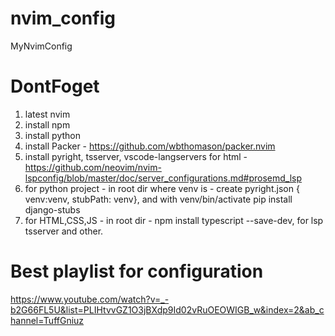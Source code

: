 # nvim_config
MyNvimConfig

# DontFoget
1. latest nvim
2. install npm
3. install python
4. install Packer - https://github.com/wbthomason/packer.nvim
5. install pyright, tsserver, vscode-langservers for html - https://github.com/neovim/nvim-lspconfig/blob/master/doc/server_configurations.md#prosemd_lsp
6. for python project - in root dir where venv is - create pyright.json { venv:venv, stubPath: venv}, and with venv/bin/activate pip install django-stubs
7. for HTML,CSS,JS - in root dir -  npm install typescript --save-dev, for lsp tsserver and other.


# Best playlist for configuration
https://www.youtube.com/watch?v=_-b2G66FL5U&list=PLIHtvvGZ1O3jBXdp9Id02vRuOEOWIGB_w&index=2&ab_channel=TuffGniuz
